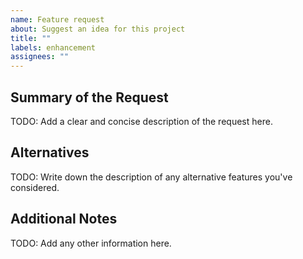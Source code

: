 ```yaml
---
name: Feature request
about: Suggest an idea for this project
title: ""
labels: enhancement
assignees: ""
---
```


## Summary of the Request

TODO: Add a clear and concise description of the request here.

## Alternatives

TODO: Write down the description of any alternative features you've considered.

## Additional Notes

TODO: Add any other information here.
